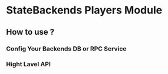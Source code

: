 # StateBackends Players Module

## How to use ?

### Config Your Backends DB or RPC Service


### Hight Lavel API 

 
